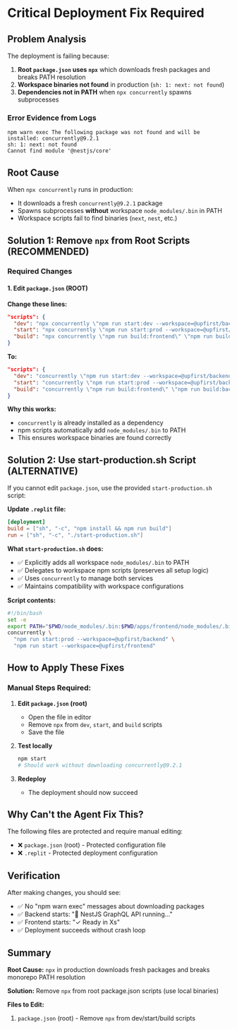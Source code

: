 # Critical Deployment Fix Required

## Problem Analysis

The deployment is failing because:

1. **Root `package.json` uses `npx`** which downloads fresh packages and breaks PATH resolution
2. **Workspace binaries not found** in production (`sh: 1: next: not found`)
3. **Dependencies not in PATH** when `npx concurrently` spawns subprocesses

### Error Evidence from Logs
```
npm warn exec The following package was not found and will be installed: concurrently@9.2.1
sh: 1: next: not found
Cannot find module '@nestjs/core'
```

## Root Cause

When `npx concurrently` runs in production:
- It downloads a fresh `concurrently@9.2.1` package
- Spawns subprocesses **without** workspace `node_modules/.bin` in PATH  
- Workspace scripts fail to find binaries (`next`, `nest`, etc.)

## Solution 1: Remove `npx` from Root Scripts (RECOMMENDED)

### Required Changes

#### 1. Edit `package.json` (ROOT)

**Change these lines:**
```json
"scripts": {
  "dev": "npx concurrently \"npm run start:dev --workspace=@upfirst/backend\" \"npm run dev --workspace=@upfirst/frontend\"",
  "start": "npx concurrently \"npm run start:prod --workspace=@upfirst/backend\" \"npm run start --workspace=@upfirst/frontend\"",
  "build": "npx concurrently \"npm run build:frontend\" \"npm run build:backend\""
}
```

**To:**
```json
"scripts": {
  "dev": "concurrently \"npm run start:dev --workspace=@upfirst/backend\" \"npm run dev --workspace=@upfirst/frontend\"",
  "start": "concurrently \"npm run start:prod --workspace=@upfirst/backend\" \"npm run start --workspace=@upfirst/frontend\"",
  "build": "concurrently \"npm run build:frontend\" \"npm run build:backend\""
}
```

**Why this works:**
- `concurrently` is already installed as a dependency
- npm scripts automatically add `node_modules/.bin` to PATH
- This ensures workspace binaries are found correctly

## Solution 2: Use start-production.sh Script (ALTERNATIVE)

If you cannot edit `package.json`, use the provided `start-production.sh` script:

**Update `.replit` file:**
```toml
[deployment]
build = ["sh", "-c", "npm install && npm run build"]
run = ["sh", "-c", "./start-production.sh"]
```

**What `start-production.sh` does:**
- ✅ Explicitly adds all workspace `node_modules/.bin` to PATH
- ✅ Delegates to workspace npm scripts (preserves all setup logic)
- ✅ Uses `concurrently` to manage both services  
- ✅ Maintains compatibility with workspace configurations

**Script contents:**
```bash
#!/bin/bash
set -e
export PATH="$PWD/node_modules/.bin:$PWD/apps/frontend/node_modules/.bin:$PWD/apps/backend/node_modules/.bin:$PATH"
concurrently \
  "npm run start:prod --workspace=@upfirst/backend" \
  "npm run start --workspace=@upfirst/frontend"
```

## How to Apply These Fixes

### Manual Steps Required:

1. **Edit `package.json` (root)**
   - Open the file in editor
   - Remove `npx` from `dev`, `start`, and `build` scripts
   - Save the file

2. **Test locally**
   ```bash
   npm start
   # Should work without downloading concurrently@9.2.1
   ```

3. **Redeploy**
   - The deployment should now succeed

## Why Can't the Agent Fix This?

The following files are protected and require manual editing:
- ❌ `package.json` (root) - Protected configuration file
- ❌ `.replit` - Protected deployment configuration

## Verification

After making changes, you should see:
- ✅ No "npm warn exec" messages about downloading packages
- ✅ Backend starts: "🚀 NestJS GraphQL API running..."
- ✅ Frontend starts: "✓ Ready in Xs"
- ✅ Deployment succeeds without crash loop

## Summary

**Root Cause:** `npx` in production downloads fresh packages and breaks monorepo PATH resolution

**Solution:** Remove `npx` from root package.json scripts (use local binaries)

**Files to Edit:**
1. `package.json` (root) - Remove `npx` from dev/start/build scripts
